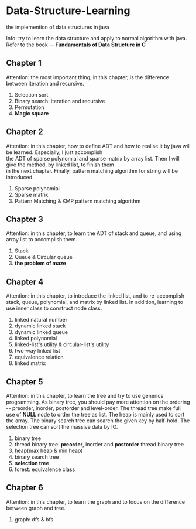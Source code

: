 # Data-Structure-Learning
the implemention of data structures in java

Info: try to learn the data structure and apply to normal algorithm with java.  
Refer to the book -- **Fundamentals of Data Structure in C**
  
## Chapter 1
Attention: the most important thing, in this chapter, is the difference between iteration and recursive.  
1. Selection sort  
2. Binary search: iteration and recursive  
3. Permutation  
4. **Magic square**  

## Chapter 2
Attention: in this chapter, how to define ADT and how to realise it by java will be learned. Especially, I just accomplish  
the ADT of sparse polynomial and sparse matrix by array list. Then I will give the method, by linked list, to finish them  
in the next chapter. Finally, pattern matching algorithm for string will be introduced.
1. Sparse polynomial  
2. Sparse matrix  
3. Pattern Matching & KMP pattern matching algorithm  

## Chapter 3  
Attention: in this chapter, to learn the ADT of stack and queue, and using array list to accomplish them.
1. Stack  
2. Queue & Circular queue  
3. **the problem of maze**

## Chapter 4  
Attention: in this chapter, to introduce the linked list, and to re-accomplish stack, queue, polynomial, and matrix by linked
list. In addition, learning to use inner class to construct node class.
1. linked natural number  
2. dynamic linked stack  
3. dynamic linked queue  
4. linked polynomial  
5. linked-list's utility & circular-list's utility  
6. two-way linked list  
7. equivalence relation  
8. linked matrix  

## Chapter 5  
Attention: in this chapter, to learn the tree and try to use generics programming. As binary tree, you should pay more attention on
the ordering -- preorder, inorder, postorder and level-order. The thread tree make full use of **NULL** node to order the tree as list.
The heap is mainly used to sort the array. The binary search tree can search the given key by half-hold. The selection tree can sort the massive data by IO. 
1. binary tree  
2. thread binary tree: **preorder**, inorder and **postorder** thread binary tree  
3. heap(max heap & min heap)  
4. binary search tree  
5. **selection tree**  
6. forest: equivalence class  

## Chapter 6  
Attention: in this chapter, to learn the graph and to focus on the difference between graph and tree.  
1. graph: dfs & bfs  


